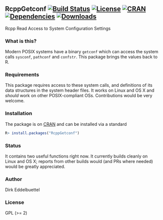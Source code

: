 ## RcppGetconf [![Build Status](https://travis-ci.org/eddelbuettel/rcppgetconf.svg)](https://travis-ci.org/eddelbuettel/rcppgetconf) [![License](http://img.shields.io/badge/license-GPL%20%28%3E=%202%29-brightgreen.svg?style=flat)](http://www.gnu.org/licenses/gpl-2.0.html) [![CRAN](http://www.r-pkg.org/badges/version/RcppGetconf)](http://cran.r-project.org/package=RcppGetconf) [![Dependencies](https://tinyverse.netlify.com/badge/RcppGetconf)](https://cran.r-project.org/package=RcppGetconf) [![Downloads](http://cranlogs.r-pkg.org/badges/RcppGetconf?color=brightgreen)](http://www.r-pkg.org/pkg/RcppGetconf)

Rcpp Read Access to System Configuration Settings

### What is this?

Modern POSIX systems have a binary `getconf` which can access the system
calls `sysconf`, `pathconf` and `confstr`.  This package brings the
values back to R.

### Requirements

This package requires access to these system calls, and definitions of its
data structures in the system header files.  It works on Linux and OS X and
_should_ work on other POSIX-compliant OSs. Contributions would be very
welcome.

### Installation

The package is on [CRAN](http://cran.r-project.org) and can be installed via
a standard

```r
R> install.packages("RcppGetconf")
```

### Status

It contains two useful functions right now.  It currently builds cleanly on
Linux and OS X; reports from other builds would (and PRs where needed) would
be greatly appreciated.

### Author

Dirk Eddelbuettel

### License

GPL (>= 2)
